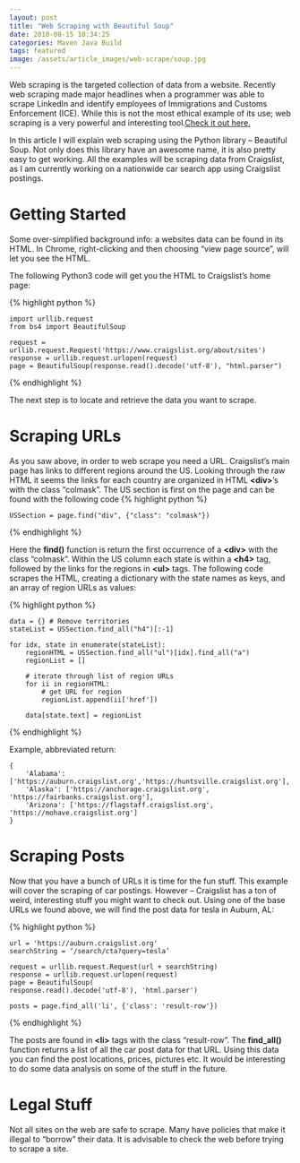 ```yaml
---
layout: post
title: "Web Scraping with Beautiful Soup"
date: 2018-08-15 10:34:25
categories: Maven Java Build
tags: featured
image: /assets/article_images/web-scrape/soup.jpg
---
```


Web scraping is the targeted collection of data from a website. Recently web scraping made major headlines when a programmer was able to scrape LinkedIn and identify employees of Immigrations and Customs Enforcement (ICE). While this is not the most ethical example of its use; web scraping is a very powerful and interesting tool.[Check it out here.](https://motherboard.vice.com/en_us/article/435myg/programmer-used-linkedin-to-find-ice-employees-database)

In this article I will explain web scraping using the Python library – Beautiful Soup. Not only does this library have an awesome name, it is also pretty easy to get working. All the examples will be scraping data from Craigslist, as I am currently working on a nationwide car search app using Craigslist postings.

# Getting Started

Some over-simplified background info:
a websites data can be found in its HTML.
In Chrome, right-clicking and then choosing “view page source”, will let you see the HTML.

The following Python3 code will get you the HTML to Craigslist’s home page:

{% highlight python %}

    import urllib.request
    from bs4 import BeautifulSoup

    request = urllib.request.Request('https://www.craigslist.org/about/sites')
    response = urllib.request.urlopen(request)
    page = BeautifulSoup(response.read().decode('utf-8'), "html.parser")

{% endhighlight %}

The next step is to locate and retrieve the data you want to scrape.

# Scraping URLs

As you saw above, in order to web scrape you need a URL. Craigslist’s main page has links to different regions around the US. Looking through the raw HTML it seems the links for each country are organized in HTML **\<div>**’s with the class “colmask”. The US section is first on the page and can be found with the following code
{% highlight python %}

    USSection = page.find("div", {"class": "colmask"})

{% endhighlight %}

Here the **find()** function is return the first occurrence of a **\<div>** with the class “colmask”. Within the US column each state is within a **\<h4>** tag, followed by the links for the regions in **\<ul>** tags. The following code scrapes the HTML, creating a dictionary with the state names as keys, and an array of region URLs as values:

{% highlight python %}

    data = {} # Remove territories
    stateList = USSection.find_all("h4")[:-1]

    for idx, state in enumerate(stateList):
        regionHTML = USSection.find_all("ul")[idx].find_all("a")
        regionList = []

        # iterate through list of region URLs
        for ii in regionHTML:
            # get URL for region
            regionList.append(ii['href'])

        data[state.text] = regionList

{% endhighlight %}

Example, abbreviated return:

```
{
    'Alabama': ['https://auburn.craigslist.org','https://huntsville.craigslist.org'],
    'Alaska': ['https://anchorage.craigslist.org', 'https://fairbanks.craigslist.org'],
    'Arizona': ['https://flagstaff.craigslist.org', 'https://mohave.craigslist.org']
}
```

# Scraping Posts

Now that you have a bunch of URLs it is time for the fun stuff. This example will cover the scraping of car postings. However – Craigslist has a ton of weird, interesting stuff you might want to check out. Using one of the base URLs we found above, we will find the post data for tesla in Auburn, AL:

{% highlight python %}

    url = 'https://auburn.craigslist.org'
    searchString = ‘/search/cta?query=tesla’

    request = urllib.request.Request(url + searchString)
    response = urllib.request.urlopen(request)
    page = BeautifulSoup(
    response.read().decode('utf-8'), 'html.parser')

    posts = page.find_all('li', {'class': 'result-row'})

{% endhighlight %}

The posts are found in **\<li>** tags with the class “result-row”. The **find_all()** function returns a list of all the car post data for that URL. Using this data you can find the post locations, prices, pictures etc. It would be interesting to do some data analysis on some of the stuff in the future.

# Legal Stuff

Not all sites on the web are safe to scrape. Many have policies that make it illegal to “borrow” their data. It is advisable to check the web before trying to scrape a site.
